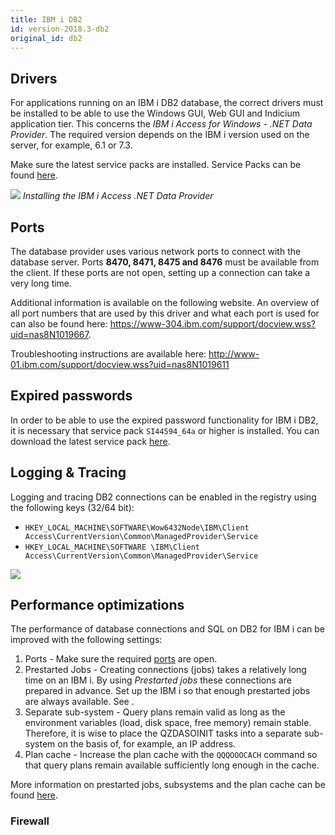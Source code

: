 ```yaml
---
title: IBM i DB2
id: version-2018.3-db2
original_id: db2
---
```


## Drivers

For applications running on an IBM i DB2 database, the correct drivers must be installed to be able to use the Windows GUI, Web GUI and Indicium application tier.
This concerns the *IBM i Access for Windows - .NET Data Provider*. The required version depends on the IBM i version used on the server, for example, 6.1 or 7.3.

Make sure the latest service packs are installed.
Service Packs can be found [here](https://www.ibm.com/developerworks/community/wikis/home?lang=en#!/wiki/IBM%20i%20Technology%20Updates/page/IBM%20i%20Access%20for%20Windows%20-%20Service%20Packs).

![](assets/deployment/fe29bbdd01abead14d6cce6b9e767dbf5c690267.png)
*Installing the IBM i Access .NET Data Provider*

## Ports

The database provider uses various network ports to connect with the database server. Ports **8470, 8471, 8475 and 8476**
must be available from the client. If these ports are not open, setting up a connection can take a very long time.

Additional information is available on the following website. An overview of all port numbers that are used by this
driver and what each port is used for can also be found here: <https://www-304.ibm.com/support/docview.wss?uid=nas8N1019667>.

Troubleshooting instructions are available here: <http://www-01.ibm.com/support/docview.wss?uid=nas8N1019611>

## Expired passwords

In order to be able to use the expired password functionality for IBM i DB2, it is necessary that service pack `SI44594_64a` or higher is
installed. You can download the latest service pack [here](https://www.ibm.com/developerworks/community/wikis/home?lang=en#!/wiki/IBM%20i%20Technology%20Updates/page/IBM%20i%20Access%20for%20Windows%20-%20Service%20Packs).

## Logging & Tracing

Logging and tracing DB2 connections can be enabled in the registry using the following keys (32/64 bit):

- `HKEY_LOCAL_MACHINE\SOFTWARE\Wow6432Node\IBM\Client Access\CurrentVersion\Common\ManagedProvider\Service`
- `HKEY_LOCAL_MACHINE\SOFTWARE \IBM\Client Access\CurrentVersion\Common\ManagedProvider\Service`

![](assets/deployment/5703f3171005d6ee0923ddcaac6fb5b659bb307b.png)

## Performance optimizations

The performance of database connections and SQL on DB2 for IBM i can be improved with the following settings:

1. Ports - Make sure the required [ports](#ports) are open.
1. Prestarted Jobs - Creating connections (jobs) takes a relatively long time on an IBM i.
   By using *Prestarted jobs* these connections are prepared in advance.
   Set up the IBM i so that enough prestarted jobs are always available. See .
1. Separate sub-system - Query plans remain valid as long as the environment variables (load, disk space, free memory) remain stable.
   Therefore, it is wise to place the QZDASOINIT tasks into a separate sub-system on the basis of, for example, an IP address.
1. Plan cache - Increase the plan cache with the `QQQOOOCACH` command so that query plans remain available sufficiently long enough in the cache.

More information on prestarted jobs, subsystems and the plan cache can be found [here](http://pic.dhe.ibm.com/infocenter/iseries/v7r1m0/index.jsp?topic=%2Fddp%2Frbal1usepsj.htm).

### Firewall
